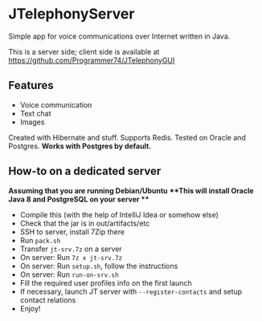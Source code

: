 # JTelephonyServer
Simple app for voice communications over Internet written in Java.

This is a server side; client side is available at https://github.com/Programmer74/JTelephonyGUI

## Features
 
 - Voice communication
 - Text chat
 - Images
 
 Created with Hibernate and stuff. Supports Redis.
 Tested on Oracle and Postgres. 
 **Works with Postgres by default.**
 
## How-to on a dedicated server

**Assuming that you are running Debian/Ubuntu**
__**This will install Oracle Java 8 and PostgreSQL on your server **__

- Compile this (with the help of IntelliJ Idea or somehow else)
- Check that the jar is in out/artifacts/etc
- SSH to server, install 7Zip there
- Run ```pack.sh```
- Transfer ```jt-srv.7z``` on a server
- On server: Run ```7z x jt-srv.7z```
- On server: Run ```setup.sh```, follow the instructions
- On server: Run ```run-on-srv.sh```
- Fill the required user profiles info on the first launch
- If necessary, launch JT server with ```--register-contacts``` and setup contact relations
- Enjoy!